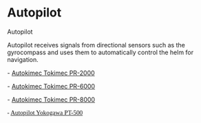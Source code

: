# Autopilot
Autopilot
<p>Autopilot receives signals from directional sensors such as the gyrocompass and uses them to automatically control the helm for navigation.</p>
<p>- <a href="http://lemarsg.com/index.php/our-products/autopilot/tokyo-keiki-tokimec/item/37-autopilot-tokimec-pr-2000">Autokimec Tokimec PR-2000</a></p>
<p>- <a href="http://lemarsg.com/index.php/our-products/autopilot/tokyo-keiki-tokimec/item/36-autopilot-tokimec-pr-6000">Autokimec Tokimec PR-6000</a></p>
<p>- <a href="http://lemarsg.com/index.php/our-products/autopilot/tokyo-keiki-tokimec/item/38-autopilot-tokimec-pr-8000">Autokimec Tokimec PR-8000</a></p>
<p><span style="font-size: 11.0pt; line-height: 115%; font-family: 'Calibri','sans-serif';">- <a href="http://lemarsg.com/index.php/our-products/autopilot/yokogawa/item/39-autopilot-yokogawa-pt500">Autopilot Yokogawa PT-500</a></span></p>
